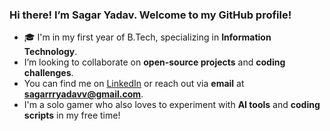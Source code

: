 ### Hi there! I’m Sagar Yadav. Welcome to my GitHub profile!

- 🎓 I'm in my first year of B.Tech, specializing in **Information Technology**.
-  I’m looking to collaborate on **open-source projects** and **coding challenges**.
-  You can find me on [LinkedIn](www.linkedin.com/in/sagarryadavav) or reach out via **email** at **sagarrryadavv@gmail.com**.
-  I'm a solo gamer who also loves to experiment with **AI tools** and **coding scripts** in my free time!
